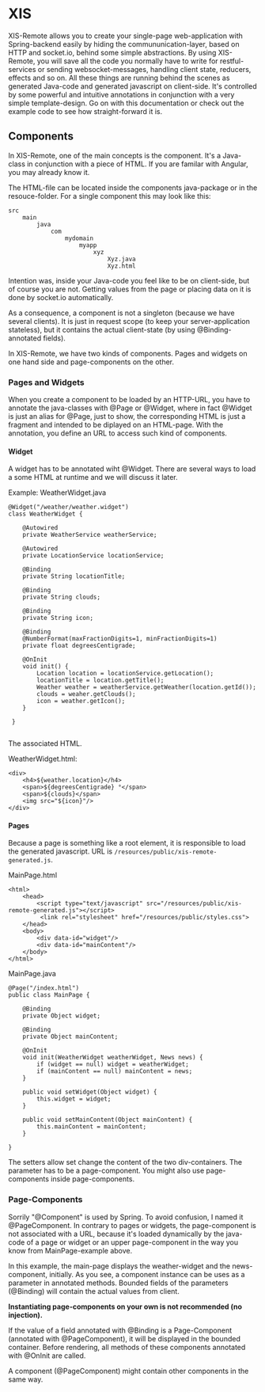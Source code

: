 # XIS #

XIS-Remote allows you to create your single-page web-application with Spring-backend easily by hiding the
commununication-layer, based on HTTP and socket.io, behind some simple abstractions. By using XIS-Remote, you will save
all the code you normally have to write for restful-services or sending websocket-messages, handling client state,
reducers, effects and so on. All these things are running behind the scenes as generated Java-code and generated
javascript on client-side. It's controlled by some powerful and intuitive annotations in conjunction with a very simple
template-design. Go on with this documentation or check out the example code to see how straight-forward it is.

## Components

In XIS-Remote, one of the main concepts is the component. It's a Java-class in conjunction with a piece of HTML. If you
are familar with Angular, you may already know it.

The HTML-file can be located inside the components java-package or in the resouce-folder. For a single component this
may look like this:

```
src
    main
        java
            com
                mydomain
                    myapp
                        xyz
                            Xyz.java
                            Xyz.html

```

Intention was, inside your Java-code you feel like to be on client-side, but of course you are not. Getting values from
the page or placing data on it is done by socket.io automatically.

As a consequence, a component is not a singleton (because we have several clients). It is just in request scope (to keep
your server-application stateless), but it contains the actual client-state (by using @Binding- annotated fields).

In XIS-Remote, we have two kinds of components. Pages and widgets on one hand side and page-components on the other.

### Pages and Widgets

When you create a component to be loaded by an HTTP-URL, you have to annotate the java-classes with @Page or @Widget,
where in fact @Widget is just an alias for @Page, just to show, the corresponding HTML is just a fragment and intended
to be diplayed on an HTML-page. With the annotation, you define an URL to access such kind of components.

#### Widget

A widget has to be annotated wiht @Widget. There are several ways to load a some HTML at runtime and we will discuss it
later.

Example: WeatherWidget.java

```
@Widget("/weather/weather.widget")
class WeatherWidget {
    
    @Autowired
    private WeatherService weatherService;
    
    @Autowired
    private LocationService locationService;
    
    @Binding
    private String locationTitle;
    
    @Binding
    private String clouds;
    
    @Binding
    private String icon;
    
    @Binding
    @NumberFormat(maxFractionDigits=1, minFractionDigits=1)
    private float degreesCentigrade;
    
    @OnInit
    void init() {
        Location location = locationService.getLocation();
        locationTitle = location.getTitle();
        Weather weather = weatherService.getWeather(location.getId());
        clouds = weaher.getClouds();
        icon = weather.getIcon();
    }
    
 }
 
```

The associated HTML.

WeatherWidget.html:

```
<div>
    <h4>${weather.location}</h4>
    <span>${degreesCentigrade} °</span>
    <span>${clouds}</span>
    <img src="${icon}"/>
</div>

```

#### Pages

Because a page is something like a root element, it is responsible to load the generated javascript. URL is
`/resources/public/xis-remote-generated.js`.

MainPage.html

```
<html>
    <head>
        <script type="text/javascript" src="/resources/public/xis-remote-generated.js"></script>
         <link rel="stylesheet" href="/resources/public/styles.css"> 
    </head>
    <body>
        <div data-id="widget"/>
        <div data-id="mainContent"/>
    </body>
</html>
```

MainPage.java

```
@Page("/index.html")
public class MainPage {

    @Binding
    private Object widget;
    
    @Binding
    private Object mainContent;
      
    @OnInit
    void init(WeatherWidget weatherWidget, News news) {
        if (widget == null) widget = weatherWidget;
        if (mainContent == null) mainContent = news;
    }

    public void setWidget(Object widget) {
        this.widget = widget;
    }
    
    public void setMainContent(Object mainContent) {
        this.mainContent = mainContent;
    }
    
}
```

The setters allow set change the content of the two div-containers. The parameter has to be a page-component. You might
also use page-components inside page-components.

### Page-Components

Sorrily "@Component" is used by Spring. To avoid confusion, I named it @PageComponent. In contrary to pages or widgets,
the page-component is not associated with a URL, because it's loaded dynamically by the java-code of a page or widget or
an upper page-component in the way you know from MainPage-example above.

In this example, the main-page displays the weather-widget and the news-component, initially. As you see, a component
instance can be uses as a parameter in annotated methods. Bounded fields of the parameters (@Binding) will contain the
actual values from client.

**Instantiating page-components on your own is not recommended (no injection).**

If the value of a field annotated with @Binding is a Page-Component (annotated with @PageComponent), it will be
displayed in the bounded container. Before rendering, all methods of these components annotated with @OnInit are called.

A component (@PageComponent) might contain other components in the same way.
